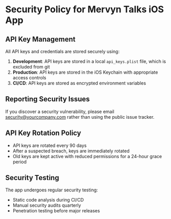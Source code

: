 # Security Policy for Mervyn Talks iOS App

## API Key Management

All API keys and credentials are stored securely using:

1. **Development**: API keys are stored in a local `api_keys.plist` file, which is excluded from git
2. **Production**: API keys are stored in the iOS Keychain with appropriate access controls
3. **CI/CD**: API keys are stored as encrypted environment variables

## Reporting Security Issues

If you discover a security vulnerability, please email security@yourcompany.com rather than using the public issue tracker.

## API Key Rotation Policy

- API keys are rotated every 90 days
- After a suspected breach, keys are immediately rotated
- Old keys are kept active with reduced permissions for a 24-hour grace period

## Security Testing

The app undergoes regular security testing:

- Static code analysis during CI/CD
- Manual security audits quarterly
- Penetration testing before major releases
